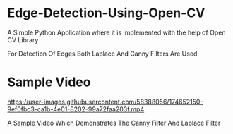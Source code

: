 # Edge-Detection-Using-Open-CV

A Simple Python Application where it is implemented with the help of Open CV Library

For Detection Of Edges Both Laplace And Canny Filters Are Used 


# Sample Video

https://user-images.githubusercontent.com/58388056/174652150-9ef0fbc3-ca1b-4e01-8202-99a72faa203f.mp4

A Sample Video Which Demonstrates The Canny Filter And Laplace Filter




